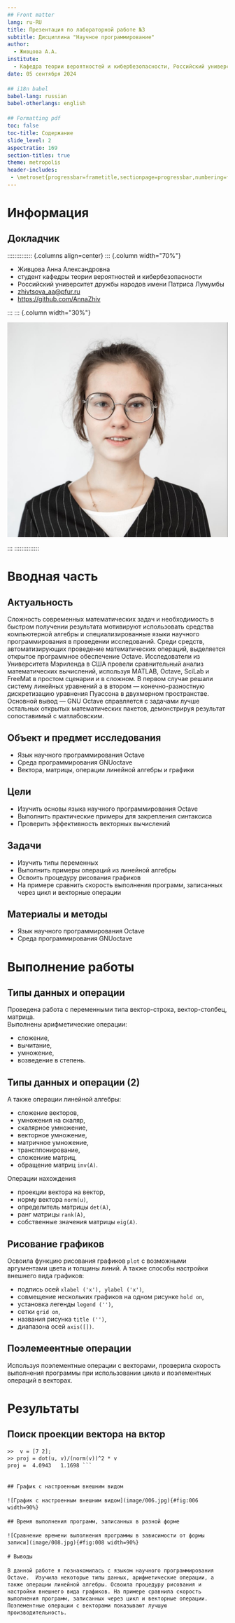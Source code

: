 ```yaml
---
## Front matter
lang: ru-RU
title: Презентация по лабораторной работе №3
subtitle: Дисциплина "Научное программирование"
author:
  - Живцова А.А.
institute:
  - Кафедра теории вероятностей и кибербезопасности, Российский университет дружбы народов имени Патриса Лумумбы, Москва, Россия
date: 05 сентября 2024

## i18n babel
babel-lang: russian
babel-otherlangs: english

## Formatting pdf
toc: false
toc-title: Содержание
slide_level: 2
aspectratio: 169
section-titles: true
theme: metropolis
header-includes:
 - \metroset{progressbar=frametitle,sectionpage=progressbar,numbering=fraction}
---
```


# Информация

## Докладчик

:::::::::::::: {.columns align=center}
::: {.column width="70%"}

  * Живцова Анна Александровна
  * студент кафедры теории вероятностей и кибербезопасности
  * Российский университет дружбы народов имени Патриса Лумумбы
  * [zhivtsova_aa@pfur.ru](mailto:zhivtsova_aa@pfur.ru)
  * <https://github.com/AnnaZhiv>

:::
::: {.column width="30%"}

![](./image/photo.jpg)

:::
::::::::::::::

# Вводная часть

## Актуальность

Сложность современных математических задач и необходимость в быстром получении результата мотивируют использовать средства компьютерной алгебры и специализированные языки научного программирования в проведении исследований. Среди средств, автоматизирующих проведение математических операций, выделяется открытое программное обеспечение Octave. Исследователи из Университета Мэриленда в США провели сравнительный анализ математических вычислений, используя MATLAB, Octave, SciLab и FreeMat в простом сценарии и в сложном. В первом случае решали систему линейных уравнений а в втором — конечно-разностную дискретизацию уравнения Пуассона в двухмерном пространстве. Основной вывод — GNU Octave справляется с задачами лучше остальных открытых математических пакетов, демонстрируя результат сопоставимый с матлабовским. 

## Объект и предмет исследования

- Язык научного программирования Octave    
- Среда программирования GNUoctave    
- Вектора, матрицы, операции линейной алгебры и графики    

## Цели

- Изучить основы языка научного программирования Octave    
- Выполнить практические примеры для закрепления синтаксиса    
- Проверить эффективность векторных вычислений  

## Задачи

- Изучить типы переменных
- Выполнить примеры операций из линейной алгебры
- Освоить процедуру рисования графиков
- На примере сравнить скорость выполнения программ, записанных через цикл и векторные операции   

## Материалы и методы

- Язык научного программирования Octave    
- Среда программирования GNUoctave   

# Выполнение работы

## Типы данных и операции

Проведена работа с переменными типа вектор-строка, вектор-столбец, матрица.    
Выполнены арифметические операции:    
- сложение,    
- вычитание,    
- умножение,     
- возведение в степень.    

## Типы данных и операции (2)

А также операции линейной алгебры: 
- сложение векторов,     
- умножения на скаляр,     
- скалярное умножение,    
- векторное умножение,    
- матричное умножение,    
- трансппонирование,    
- сложениие матриц,    
- обращение матриц ```inv(A)```.    

Операции нахождения
- проекции вектора на вектор,     
- норму вектора ```norm(u)```,     
- определитель матрицы ```det(A)```,     
- ранг матрицы ```rank(A)```,     
- собственные значения матрицы ```eig(A)```.

## Рисование графиков 

Освоила функцию рисования графиков ```plot``` с возможными аргументами цвета и толщины линий. А также способы настройки внешнего вида графиков:        
- подпись осей ```xlabel ('x'), ylabel ('x')```,     
- совмещение нескольких графиков на одном рисунке ```hold on```,     
- установка легенды ```legend ('')```,     
- сетки ```grid on```,     
- названия рисунка ```title ('')```,     
- диапазона осей ```axis([])```.    

## Поэлемеентные операции 

Используя поэлементные операции с векторами, проверила скорость выполнения программы при использовании цикла и поэлементных операций в векторах. 

# Результаты

## Поиск проекции вектора на вктор 

``` >> u = [3 5];    
>>  v = [7 2];    
>> proj = dot(u, v)/(norm(v))^2 * v    
proj =  4.0943   1.1698 ```


## График с настроенным внешним видом 

![График с настроенным внешним видом](image/006.jpg){#fig:006 width=90%}

## Время выполнения программ, записанных в разной форме 

![Сравнение времени выполнения программы в зависимости от формы записи](image/008.jpg){#fig:008 width=90%}

# Выводы

В данной работе я познакомилась с языком научного программирования Octave.  Изучила некоторые типы данных, арифметические операции, а также операции линейной алгебры. Освоила процедуру рисования и настройки внешнего вида графиков. На примере сравнила скорость выполнения программ, записанных через цикл и векторные операции. Поэлементные операции с векторами показывают лучшую производительность. 



